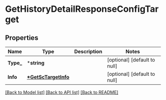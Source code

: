 # GetHistoryDetailResponseConfigTarget

## Properties
Name | Type | Description | Notes
------------ | ------------- | ------------- | -------------
**Type_** | ***string** |  | [optional] [default to null]
**Info** | **[*GetScTargetInfo](GetScTargetInfo.md)** |  | [optional] [default to null]

[[Back to Model list]](../README.md#documentation-for-models) [[Back to API list]](../README.md#documentation-for-api-endpoints) [[Back to README]](../README.md)
